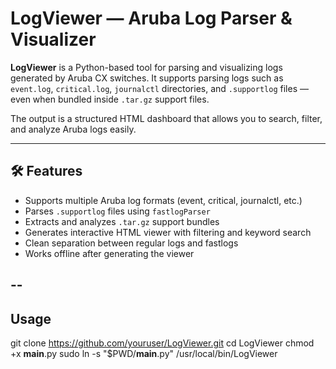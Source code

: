 # LogViewer — Aruba Log Parser & Visualizer

**LogViewer** is a Python-based tool for parsing and visualizing logs generated by Aruba CX switches. It supports parsing logs such as `event.log`, `critical.log`, `journalctl` directories, and `.supportlog` files — even when bundled inside `.tar.gz` support files.

The output is a structured HTML dashboard that allows you to search, filter, and analyze Aruba logs easily.

---

## 🛠 Features

-  Supports multiple Aruba log formats (event, critical, journalctl, etc.)
-  Parses `.supportlog` files using `fastlogParser`
- Extracts and analyzes `.tar.gz` support bundles
- Generates interactive HTML viewer with filtering and keyword search
-  Clean separation between regular logs and fastlogs
-  Works offline after generating the viewer

--
---

##  Usage

git clone https://github.com/youruser/LogViewer.git
cd LogViewer
chmod +x __main__.py
sudo ln -s "$PWD/__main__.py" /usr/local/bin/LogViewer



